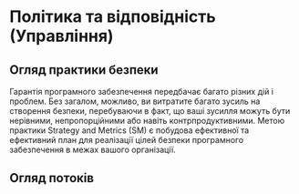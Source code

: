 # Політика та відповідність (Управління)

## Огляд практики безпеки

Гарантія програмного забезпечення передбачає багато різних дій і проблем. Без
загалом, можливо, ви витратите багато зусиль на створення безпеки, перебуваючи в
факт, що ваші зусилля можуть бути нерівними, непропорційними або навіть контрпродуктивними.
Метою практики Strategy and Metrics (SM) є побудова ефективної та
ефективний план для реалізації цілей безпеки програмного забезпечення в межах вашого
організації.

## Огляд потоків
